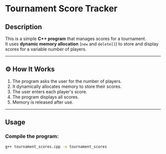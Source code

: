 # Tournament Score Tracker 

##  Description
This is a simple **C++ program** that manages scores for a tournament.  
It uses **dynamic memory allocation** (`new` and `delete[]`) to store and display scores for a variable number of players.

---

## ⚙️ How It Works
1. The program asks the user for the number of players.
2. It dynamically allocates memory to store their scores.
3. The user enters each player's score.
4. The program displays all scores.
5. Memory is released after use.

---

##  Usage

### Compile the program:
```bash
g++ tournament_scores.cpp -o tournament_scores

